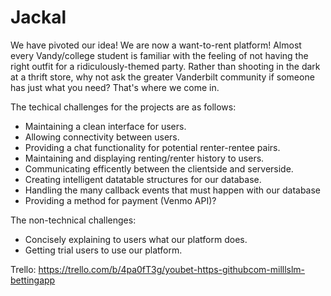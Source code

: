 # Jackal

We have pivoted our idea! We are now a want-to-rent platform! Almost every Vandy/college student is familiar with the feeling of not having the right outfit for a ridiculously-themed party. Rather than shooting in the dark at a thrift store, why not ask the greater Vanderbilt community if someone has just what you need? That's where we come in.

The techical challenges for the projects are as follows: 

- Maintaining a clean interface for users.
- Allowing connectivity between users. 
- Providing a chat functionality for potential renter-rentee pairs.
- Maintaining and displaying renting/renter history to users.
- Communicating efficently between the clientside and serverside.
- Creating intelligent datatable structures for our database.
- Handling the many callback events that must happen with our database
- Providing a method for payment (Venmo API)?

The non-technical challenges:

- Concisely explaining to users what our platform does.
- Getting trial users to use our platform.

Trello: https://trello.com/b/4pa0fT3g/youbet-https-githubcom-milllslm-bettingapp
